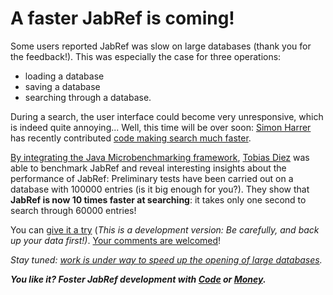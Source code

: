
# A faster JabRef is coming!

Some users reported JabRef was slow on large databases (thank you for the feedback!).
This was especially the case for three operations:
- loading a database
- saving a database
- searching through a database.

During a search, the user interface could become very unresponsive, which is indeed quite annoying...
Well, this time will be over soon: [Simon Harrer](https://github.com/simonharrer) has recently contributed [code making search much faster](https://github.com/JabRef/jabref/pull/1100).

[By integrating the Java Microbenchmarking framework](https://github.com/JabRef/jabref/pull/1103),
[Tobias Diez](https://github.com/tobiasdiez) was able to benchmark JabRef and reveal interesting insights about the performance of JabRef:
Preliminary tests have been carried out on a database with 100000 entries (is it big enough for you?).
They show that **JabRef is now 10 times faster at searching**: it takes only one second to search through 60000 entries!

You can [give it a try](http://builds.jabref.org/master/)
(*This is a development version: Be carefully, and back up your data first!)*.
[Your comments are welcomed](https://github.com/JabRef/jabref/pull/1100)!

*Stay tuned: [work is under way to speed up the opening of large databases](https://github.com/JabRef/jabref/issues/1094).*

_**You like it? Foster JabRef development with [Code](https://github.com/JabRef/jabref/issues) or [Money](https://github.com/JabRef/jabref/wiki/Donations).**_

